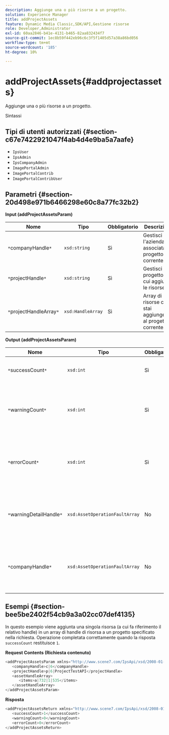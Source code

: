 ```yaml
---
description: Aggiunge una o più risorse a un progetto.
solution: Experience Manager
title: addProjectAssets
feature: Dynamic Media Classic,SDK/API,Gestione risorse
role: Developer,Administrator
exl-id: 60aa2846-b41e-4131-b465-82aa832434f7
source-git-commit: 1ec8b59f442eb96c6c3f5f1405d57a38a86bd056
workflow-type: tm+mt
source-wordcount: '185'
ht-degree: 10%

---
```


# addProjectAssets{#addprojectassets}

Aggiunge una o più risorse a un progetto.

Sintassi

## Tipi di utenti autorizzati {#section-c67e7422921047f4ab4d4e9ba5a7aafe}

* `IpsUser`
* `IpsAdmin`
* `IpsCompanyAdmin`
* `ImagePortalAdmin`
* `ImagePortalContrib`
* `ImagePortalContribUser`

## Parametri {#section-20d498e971b6466298e60c8a77fc32b2}

**Input (addProjectAssetsParam)**

| Nome | Tipo | Obbligatorio | Descrizione |
|---|---|---|---|
| `*`companyHandle`*` | `xsd:string` | Sì | Gestisci l&#39;azienda associata al progetto corrente. |
| `*`projectHandle`*` | `xsd:string` | Sì | Gestisci il progetto a cui aggiungi le risorse. |
| `*`projectHandleArray`*` | `xsd:HandleArray` | Sì | Array di risorse che stai aggiungendo al progetto corrente. |

**Output (addProjectAssetsParam)**

| Nome | Tipo | Obbligatorio | Descrizione |
|---|---|---|---|
| `*`successCount`*` | `xsd:int` | Sì | Numero di risorse aggiunte correttamente. |
| `*`warningCount`*` | `xsd:int` | Sì | Numero di avvisi generati quando l’operazione tentava di aggiungere risorse a un progetto. |
| `*`errorCount`*` | `xsd:int` | Sì | Numero di errori generati quando l’operazione tentava di aggiungere risorse a un progetto. |
| `*`warningDetailHandle`*` | `xsd:AssetOperationFaultArray` | No | Array di avvisi generati dalle risorse quando l’operazione tentava di aggiungerle a un progetto. |
| `*`companyHandle`*` | `xsd:AssetOperationFaultArray` | No | Array di errori generati dalle risorse quando l’operazione tentava di aggiungerle a un progetto. |

## Esempi {#section-bee5be2402f54cb9a3a02cc07def4135}

In questo esempio viene aggiunta una singola risorsa (a cui fa riferimento il relativo handle) in un array di handle di risorsa a un progetto specificato nella richiesta. Operazione completata correttamente quando la risposta `successCount` restituisce `1`.

**Request Contents (Richiesta contenuto)**

```java
<addProjectAssetsParam xmlns="http://www.scene7.com/IpsApi/xsd/2008-01-15">
   <companyHandle>c|6</companyHandle>
   <projectHandle>p|6|ProjectTestAPI</projectHandle>
   <assetHandleArray>
      <items>a|732|1|535</items>
   </assetHandleArray>
</addProjectAssetsParam>
```

**Risposta**

```java
<addProjectAssetsReturn xmlns="http://www.scene7.com/IpsApi/xsd/2008-01-15">
   <successCount>1</successCount>
   <warningCount>0</warningCount>
   <errorCount>0</errorCount>
</addProjectAssetsReturn>
```
